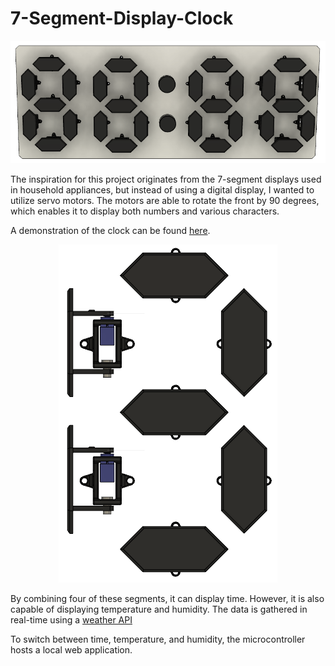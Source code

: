 # 7-Segment-Display-Clock
![7-Segment display clock](Images/Assembly.png)

The inspiration for this project originates from the 7-segment displays used in household appliances, but instead of using a digital display, I wanted to utilize servo motors. The motors are able to rotate the front by 90 degrees, which enables it to display both numbers and various characters. 

A demonstration of the clock can be found [here](https://youtu.be/7RIY4ECJ2Qs).

<p align="center">
  <img src="Images/7-SegmentExample.png">
</p>

By combining four of these segments, it can display time. However, it is also capable of displaying temperature and humidity.  The data is gathered in real-time using a [weather API](https://openweathermap.org/api)

To switch between time, temperature, and humidity, the microcontroller hosts a local web application. 


